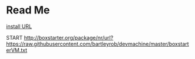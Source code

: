 Read Me
====

[install URL](https://raw.githubusercontent.com/bartleyrob/devmachine/master/boxstarterVM.txt)

START http://boxstarter.org/package/nr/url?https://raw.githubusercontent.com/bartleyrob/devmachine/master/boxstarterVM.txt
